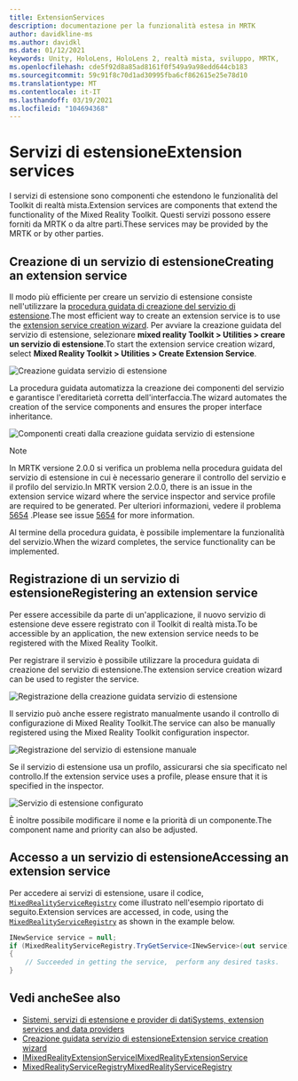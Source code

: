 ```yaml
---
title: ExtensionServices
description: documentazione per la funzionalità estesa in MRTK
author: davidkline-ms
ms.author: davidkl
ms.date: 01/12/2021
keywords: Unity, HoloLens, HoloLens 2, realtà mista, sviluppo, MRTK,
ms.openlocfilehash: cde5f92d8a85ad8161f0f549a9a98edd644cb183
ms.sourcegitcommit: 59c91f8c70d1ad30995fba6cf862615e25e78d10
ms.translationtype: MT
ms.contentlocale: it-IT
ms.lasthandoff: 03/19/2021
ms.locfileid: "104694368"
---
```

# <a name="extension-services"></a><span data-ttu-id="203b4-104">Servizi di estensione</span><span class="sxs-lookup"><span data-stu-id="203b4-104">Extension services</span></span>

<span data-ttu-id="203b4-105">I servizi di estensione sono componenti che estendono le funzionalità del Toolkit di realtà mista.</span><span class="sxs-lookup"><span data-stu-id="203b4-105">Extension services are components that extend the functionality of the Mixed Reality Toolkit.</span></span> <span data-ttu-id="203b4-106">Questi servizi possono essere forniti da MRTK o da altre parti.</span><span class="sxs-lookup"><span data-stu-id="203b4-106">These services may be provided by the MRTK or by other parties.</span></span>

## <a name="creating-an-extension-service"></a><span data-ttu-id="203b4-107">Creazione di un servizio di estensione</span><span class="sxs-lookup"><span data-stu-id="203b4-107">Creating an extension service</span></span>

<span data-ttu-id="203b4-108">Il modo più efficiente per creare un servizio di estensione consiste nell'utilizzare la [procedura guidata di creazione del servizio di estensione](../tools/extension-service-creation-wizard.md).</span><span class="sxs-lookup"><span data-stu-id="203b4-108">The most efficient way to create an extension service is to use the [extension service creation wizard](../tools/extension-service-creation-wizard.md).</span></span>
<span data-ttu-id="203b4-109">Per avviare la creazione guidata del servizio di estensione, selezionare **mixed reality Toolkit > Utilities > creare un servizio di estensione**.</span><span class="sxs-lookup"><span data-stu-id="203b4-109">To start the extension service creation wizard, select **Mixed Reality Toolkit > Utilities > Create Extension Service**.</span></span>

![Creazione guidata servizio di estensione](../images/extension-wizard/ExtensionServiceCreationWizard.png)

<span data-ttu-id="203b4-111">La procedura guidata automatizza la creazione dei componenti del servizio e garantisce l'ereditarietà corretta dell'interfaccia.</span><span class="sxs-lookup"><span data-stu-id="203b4-111">The wizard automates the creation of the service components and ensures the proper interface inheritance.</span></span>

![Componenti creati dalla creazione guidata servizio di estensione](../images/extension-wizard/ExtensionServiceComponents.png)

> [!Note]
> <span data-ttu-id="203b4-113">In MRTK versione 2.0.0 si verifica un problema nella procedura guidata del servizio di estensione in cui è necessario generare il controllo del servizio e il profilo del servizio.</span><span class="sxs-lookup"><span data-stu-id="203b4-113">In MRTK version 2.0.0, there is an issue in the extension service wizard where the service inspector and service profile are required to be generated.</span></span> <span data-ttu-id="203b4-114">Per ulteriori informazioni, vedere il problema [5654](https://github.com/microsoft/MixedRealityToolkit-Unity/issues/5654) .</span><span class="sxs-lookup"><span data-stu-id="203b4-114">Please see issue [5654](https://github.com/microsoft/MixedRealityToolkit-Unity/issues/5654) for more information.</span></span>

<span data-ttu-id="203b4-115">Al termine della procedura guidata, è possibile implementare la funzionalità del servizio.</span><span class="sxs-lookup"><span data-stu-id="203b4-115">When the wizard completes, the service functionality can be implemented.</span></span>

## <a name="registering-an-extension-service"></a><span data-ttu-id="203b4-116">Registrazione di un servizio di estensione</span><span class="sxs-lookup"><span data-stu-id="203b4-116">Registering an extension service</span></span>

<span data-ttu-id="203b4-117">Per essere accessibile da parte di un'applicazione, il nuovo servizio di estensione deve essere registrato con il Toolkit di realtà mista.</span><span class="sxs-lookup"><span data-stu-id="203b4-117">To be accessible by an application, the new extension service needs to be registered with the Mixed Reality Toolkit.</span></span>

<span data-ttu-id="203b4-118">Per registrare il servizio è possibile utilizzare la procedura guidata di creazione del servizio di estensione.</span><span class="sxs-lookup"><span data-stu-id="203b4-118">The extension service creation wizard can be used to register the service.</span></span>

![Registrazione della creazione guidata servizio di estensione](../images/extension-wizard/ExtensionServiceWizardRegister.png)

<span data-ttu-id="203b4-120">Il servizio può anche essere registrato manualmente usando il controllo di configurazione di Mixed Reality Toolkit.</span><span class="sxs-lookup"><span data-stu-id="203b4-120">The service can also be manually registered using the Mixed Reality Toolkit configuration inspector.</span></span>

![Registrazione del servizio di estensione manuale](../images/profiles/RegisterExtensionService.png)

<span data-ttu-id="203b4-122">Se il servizio di estensione usa un profilo, assicurarsi che sia specificato nel controllo.</span><span class="sxs-lookup"><span data-stu-id="203b4-122">If the extension service uses a profile, please ensure that it is specified in the inspector.</span></span>

![Servizio di estensione configurato](../images/profiles/ConfiguredExtensionService.png)

<span data-ttu-id="203b4-124">È inoltre possibile modificare il nome e la priorità di un componente.</span><span class="sxs-lookup"><span data-stu-id="203b4-124">The component name and priority can also be adjusted.</span></span>

## <a name="accessing-an-extension-service"></a><span data-ttu-id="203b4-125">Accesso a un servizio di estensione</span><span class="sxs-lookup"><span data-stu-id="203b4-125">Accessing an extension service</span></span>

<span data-ttu-id="203b4-126">Per accedere ai servizi di estensione, usare il codice, [`MixedRealityServiceRegistry`](xref:Microsoft.MixedReality.Toolkit.MixedRealityServiceRegistry) come illustrato nell'esempio riportato di seguito.</span><span class="sxs-lookup"><span data-stu-id="203b4-126">Extension services are accessed, in code, using the [`MixedRealityServiceRegistry`](xref:Microsoft.MixedReality.Toolkit.MixedRealityServiceRegistry) as shown in the example below.</span></span>

```c#
INewService service = null;
if (MixedRealityServiceRegistry.TryGetService<INewService>(out service))
{
    // Succeeded in getting the service,  perform any desired tasks.
}
```

## <a name="see-also"></a><span data-ttu-id="203b4-127">Vedi anche</span><span class="sxs-lookup"><span data-stu-id="203b4-127">See also</span></span>

- [<span data-ttu-id="203b4-128">Sistemi, servizi di estensione e provider di dati</span><span class="sxs-lookup"><span data-stu-id="203b4-128">Systems, extension services and data providers</span></span>](../../architecture/systems-extensions-providers.md)
- [<span data-ttu-id="203b4-129">Creazione guidata servizio di estensione</span><span class="sxs-lookup"><span data-stu-id="203b4-129">Extension service creation wizard</span></span>](../tools/extension-service-creation-wizard.md)
- [<span data-ttu-id="203b4-130">IMixedRealityExtensionService</span><span class="sxs-lookup"><span data-stu-id="203b4-130">IMixedRealityExtensionService</span></span>](xref:Microsoft.MixedReality.Toolkit.IMixedRealityExtensionService)
- [<span data-ttu-id="203b4-131">MixedRealityServiceRegistry</span><span class="sxs-lookup"><span data-stu-id="203b4-131">MixedRealityServiceRegistry</span></span>](xref:Microsoft.MixedReality.Toolkit.MixedRealityServiceRegistry)
